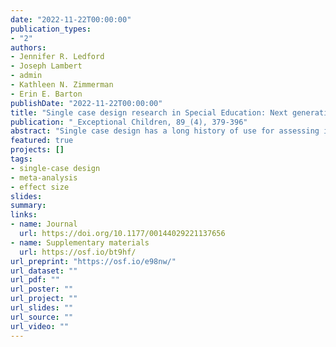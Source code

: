 ```yaml
---
date: "2022-11-22T00:00:00"
publication_types:
- "2"
authors:
- Jennifer R. Ledford
- Joseph Lambert
- admin
- Kathleen N. Zimmerman
- Erin E. Barton
publishDate: "2022-11-22T00:00:00"
title: "Single case design research in Special Education: Next generation standards and considerations"
publication: "_Exceptional Children, 89_(4), 379-396"
abstract: "Single case design has a long history of use for assessing intervention effectiveness for children with disabilities. Although these designs have been widely employed for more than 50 years, recent years have been especially dynamic in terms of growth in the use of single case design and application of standards designed to improve the validity and applicability of findings. This growth expanded possibilities and inspired new questions about the contributions this methodology can make to generalizable knowledge about intervention in special education. In this paper, we discuss and extend previous standards for studies using single case designs (i.e., Horner et al., 2005). We identify new suggestions for internal validity, generality and acceptability, and reporting. We also provide considerations for single case synthesis and discuss the complexities of assessing accumulating evidence for a given practice."
featured: true
projects: []
tags: 
- single-case design
- meta-analysis
- effect size
slides: 
summary: 
links:
- name: Journal
  url: https://doi.org/10.1177/00144029221137656
- name: Supplementary materials
  url: https://osf.io/bt9hf/
url_preprint: "https://osf.io/e98nw/"
url_dataset: ""
url_pdf: ""
url_poster: ""
url_project: ""
url_slides: ""
url_source: ""
url_video: ""
---
```

